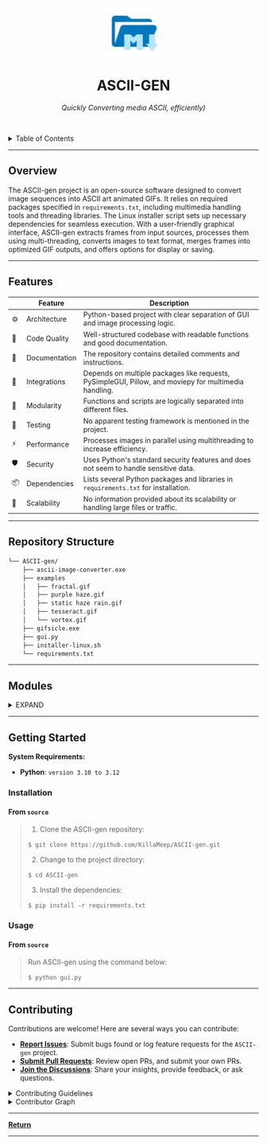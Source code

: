 <p align="center">
  <img src="https://raw.githubusercontent.com/PKief/vscode-material-icon-theme/ec559a9f6bfd399b82bb44393651661b08aaf7ba/icons/folder-markdown-open.svg" width="100" alt="project-logo">
</p>
<p align="center">
    <h1 align="center">ASCII-GEN</h1>
</p>
<p align="center">
    <em>Quickly Converting media ASCII, efficiently)</em>
</p>
<p align="center">
	<!-- default option, no dependency badges. -->
</p>

<br><!-- TABLE OF CONTENTS -->
<details>
  <summary>Table of Contents</summary><br>

- [ Overview](#-overview)
- [ Features](#-features)
- [ Repository Structure](#-repository-structure)
- [ Modules](#-modules)
- [ Getting Started](#-getting-started)
  - [ Installation](#-installation)
  - [ Usage](#-usage)
  - [ Tests](#-tests)
- [ Project Roadmap](#-project-roadmap)
- [ Contributing](#-contributing)
- [ License](#-license)
- [ Acknowledgments](#-acknowledgments)
</details>
<hr>

##  Overview

The ASCII-gen project is an open-source software designed to convert image sequences into ASCII art animated GIFs. It relies on required packages specified in `requirements.txt`, including multimedia handling tools and threading libraries. The Linux installer script sets up necessary dependencies for seamless execution. With a user-friendly graphical interface, ASCII-gen extracts frames from input sources, processes them using multi-threading, converts images to text format, merges frames into optimized GIF outputs, and offers options for display or saving.

---

##  Features

|    | Feature          | Description                                                |
|----|------------------|------------------------------------------------------------|
| ⚙️  | Architecture     | Python-based project with clear separation of GUI and image processing logic.                       |
| 🔩 | Code Quality      | Well-structured codebase with readable functions and good documentation.                         |
| 📄 | Documentation    | The repository contains detailed comments and instructions.                               |
| 🔌 | Integrations     | Depends on multiple packages like requests, PySimpleGUI, Pillow, and moviepy for multimedia handling.|
| 🧩 | Modularity       | Functions and scripts are logically separated into different files.                         |
| 🧪 | Testing         | No apparent testing framework is mentioned in the project.             |
| ⚡️  | Performance      | Processes images in parallel using multithreading to increase efficiency.                   |
| 🛡️ | Security        | Uses Python's standard security features and does not seem to handle sensitive data.          |
| 📦 | Dependencies     | Lists several Python packages and libraries in `requirements.txt` for installation.           |
| 🚀 | Scalability      | No information provided about its scalability or handling large files or traffic.         |

---

##  Repository Structure

```sh
└── ASCII-gen/
    ├── ascii-image-converter.exe
    ├── examples
    │   ├── fractal.gif
    │   ├── purple haze.gif
    │   ├── static haze rain.gif
    │   ├── tesseract.gif
    │   └── vortex.gif
    ├── gifsicle.exe
    ├── gui.py
    ├── installer-linux.sh
    └── requirements.txt
```

---

##  Modules

<details closed><summary>EXPAND</summary>

| File                                                                                            | Summary                                                                                                                                                                                                                                                                                                                                                                                                                                                                                                                                                                                  |
| ---                                                                                             | ---                                                                                                                                                                                                                                                                                                                                                                                                                                                                                                                                                                                      |
| [requirements.txt](https://github.com/KillaMeep/ASCII-gen.git/blob/master/requirements.txt)     | In this `requirements.txt` file, necessary packages for the ASCII-gen project are specified. These include certifi for SSL certificates, colorama for colored output, imageio and moviepy for handling multimedia files, and others such as idna, numpy, PySimpleGUI, requests, tqdm, and urllib3. The installation of these packages enables the functionality of ASCII-gens image conversion and GUI features.                                                                                                                                                                         |
| [installer-linux.sh](https://github.com/KillaMeep/ASCII-gen.git/blob/master/installer-linux.sh) | Installs required dependencies for running the ASCII-gen repository on Linux systems. Sets up ASCI-image-converter package along with gifsicle and Python3-tk, ensuring smooth execution of the projects conversion and GUI functionalities.                                                                                                                                                                                                                                                                                                                                   |
| [gui.py](https://github.com/KillaMeep/ASCII-gen.git/blob/master/gui.py)                         | Extract desired frames.2. Save each frame as PNG.3. Use multithreading for faster processing.4. Convert PNG to ASCII using ascii-image-converter.5. Merge frames into a single GIF file.6. Optimize the final GIF output.7. Display or save the generated GIF.8. Optional: clean up extracted files.Continue generating frames in parallel using multithreading. Convert each PNG frame to ASCII format, merge frames into a GIF file with infinite loop, optimize, and save it as output.gif. Optionally, display or launch the generated GIF in a viewer, then delete extracted files. |

</details>

---

##  Getting Started

**System Requirements:**

* **Python**: `version 3.10 to 3.12`

###  Installation

<h4>From <code>source</code></h4>

> 1. Clone the ASCII-gen repository:
>
> ```console
> $ git clone https://github.com/KillaMeep/ASCII-gen.git
> ```
>
> 2. Change to the project directory:
> ```console
> $ cd ASCII-gen
> ```
>
> 3. Install the dependencies:
> ```console
> $ pip install -r requirements.txt
> ```

###  Usage

<h4>From <code>source</code></h4>

> Run ASCII-gen using the command below:
> ```console
> $ python gui.py
> ```


---

##  Contributing

Contributions are welcome! Here are several ways you can contribute:

- **[Report Issues](https://github.com/KillaMeep/ASCII-gen.git/issues)**: Submit bugs found or log feature requests for the `ASCII-gen` project.
- **[Submit Pull Requests](https://github.com/KillaMeep/ASCII-gen.git/blob/main/CONTRIBUTING.md)**: Review open PRs, and submit your own PRs.
- **[Join the Discussions](https://github.com/KillaMeep/ASCII-gen.git/discussions)**: Share your insights, provide feedback, or ask questions.

<details closed>
<summary>Contributing Guidelines</summary>

1. **Fork the Repository**: Start by forking the project repository to your github account.
2. **Clone Locally**: Clone the forked repository to your local machine using a git client.
   ```sh
   git clone https://github.com/KillaMeep/ASCII-gen.git
   ```
3. **Create a New Branch**: Always work on a new branch, giving it a descriptive name.
   ```sh
   git checkout -b new-feature-x
   ```
4. **Make Your Changes**: Develop and test your changes locally.
5. **Commit Your Changes**: Commit with a clear message describing your updates.
   ```sh
   git commit -m 'Implemented new feature x.'
   ```
6. **Push to github**: Push the changes to your forked repository.
   ```sh
   git push origin new-feature-x
   ```
7. **Submit a Pull Request**: Create a PR against the original project repository. Clearly describe the changes and their motivations.
8. **Review**: Once your PR is reviewed and approved, it will be merged into the main branch. Congratulations on your contribution!
</details>

<details closed>
<summary>Contributor Graph</summary>
<br>
<p align="center">
   <a href="https://github.com{/KillaMeep/ASCII-gen.git/}graphs/contributors">
      <img src="https://contrib.rocks/image?repo=KillaMeep/ASCII-gen.git">
   </a>
</p>
</details>

---



[**Return**](#-overview)

---
